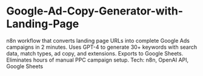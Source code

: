 # Google-Ad-Copy-Generator-with-Landing-Page
n8n workflow that converts landing page URLs into complete Google Ads campaigns in 2 minutes. Uses GPT-4 to generate 30+ keywords with search data, match types, ad copy, and extensions. Exports to Google Sheets. Eliminates hours of manual PPC campaign setup. Tech: n8n, OpenAI API, Google Sheets
